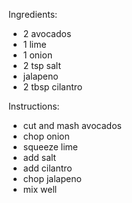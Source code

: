 Ingredients:
- 2 avocados
- 1 lime
- 1 onion
- 2 tsp salt
- jalapeno
- 2 tbsp cilantro

Instructions:
- cut and mash avocados
- chop onion
- squeeze lime
- add salt
- add cilantro
- chop jalapeno
- mix well
